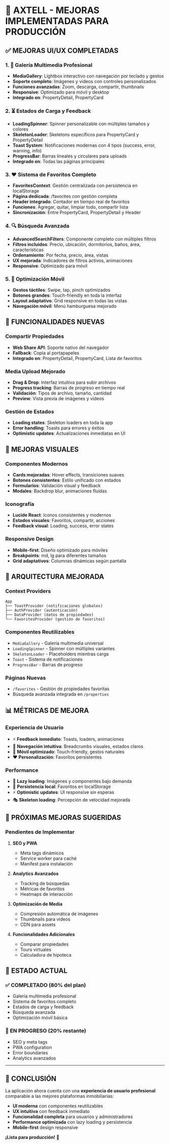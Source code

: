 # 🚀 **AXTELL - MEJORAS IMPLEMENTADAS PARA PRODUCCIÓN**

## ✅ **MEJORAS UI/UX COMPLETADAS**

### 1. **📱 Galería Multimedia Profesional**
- **MediaGallery**: Lightbox interactivo con navegación por teclado y gestos
- **Soporte completo**: Imágenes y videos con controles personalizados
- **Funciones avanzadas**: Zoom, descarga, compartir, thumbnails
- **Responsive**: Optimizado para móvil y desktop
- **Integrado en**: PropertyDetail, PropertyCard

### 2. **⏳ Estados de Carga y Feedback**
- **LoadingSpinner**: Spinner personalizable con múltiples tamaños y colores
- **SkeletonLoader**: Skeletons específicos para PropertyCard y PropertyDetail
- **Toast System**: Notificaciones modernas con 4 tipos (success, error, warning, info)
- **ProgressBar**: Barras lineales y circulares para uploads
- **Integrado en**: Todas las páginas principales

### 3. **❤️ Sistema de Favoritos Completo**
- **FavoritesContext**: Gestión centralizada con persistencia en localStorage
- **Página dedicada**: /favorites con gestión completa
- **Header integrado**: Contador en tiempo real de favoritos
- **Funciones**: Agregar, quitar, limpiar todo, compartir lista
- **Sincronización**: Entre PropertyCard, PropertyDetail y Header

### 4. **🔍 Búsqueda Avanzada**
- **AdvancedSearchFilters**: Componente completo con múltiples filtros
- **Filtros incluidos**: Precio, ubicación, dormitorios, baños, área, características
- **Ordenamiento**: Por fecha, precio, área, vistas
- **UX mejorada**: Indicadores de filtros activos, animaciones
- **Responsive**: Optimizado para móvil

### 5. **📱 Optimización Móvil**
- **Gestos táctiles**: Swipe, tap, pinch optimizados
- **Botones grandes**: Touch-friendly en toda la interfaz
- **Layout adaptativo**: Grid responsive en todas las vistas
- **Navegación móvil**: Menú hamburguesa mejorado

## 🎯 **FUNCIONALIDADES NUEVAS**

### **Compartir Propiedades**
- **Web Share API**: Soporte nativo del navegador
- **Fallback**: Copia al portapapeles
- **Integrado en**: PropertyDetail, PropertyCard, Lista de favoritos

### **Media Upload Mejorado**
- **Drag & Drop**: Interfaz intuitiva para subir archivos
- **Progress tracking**: Barras de progreso en tiempo real
- **Validación**: Tipos de archivo, tamaño, cantidad
- **Preview**: Vista previa de imágenes y videos

### **Gestión de Estados**
- **Loading states**: Skeleton loaders en toda la app
- **Error handling**: Toasts para errores y éxitos
- **Optimistic updates**: Actualizaciones inmediatas en UI

## 🎨 **MEJORAS VISUALES**

### **Componentes Modernos**
- **Cards mejoradas**: Hover effects, transiciones suaves
- **Botones consistentes**: Estilo unificado con estados
- **Formularios**: Validación visual y feedback
- **Modales**: Backdrop blur, animaciones fluidas

### **Iconografía**
- **Lucide React**: Iconos consistentes y modernos
- **Estados visuales**: Favoritos, compartir, acciones
- **Feedback visual**: Loading, success, error states

### **Responsive Design**
- **Mobile-first**: Diseño optimizado para móviles
- **Breakpoints**: md, lg para diferentes tamaños
- **Grid adaptativos**: Columnas dinámicas según pantalla

## 🔧 **ARQUITECTURA MEJORADA**

### **Context Providers**
```
App
├── ToastProvider (notificaciones globales)
├── AuthProvider (autenticación)
├── DataProvider (datos de propiedades)
└── FavoritesProvider (gestión de favoritos)
```

### **Componentes Reutilizables**
- `MediaGallery` - Galería multimedia universal
- `LoadingSpinner` - Spinner con múltiples variantes
- `SkeletonLoader` - Placeholders mientras carga
- `Toast` - Sistema de notificaciones
- `ProgressBar` - Barras de progreso

### **Páginas Nuevas**
- `/favorites` - Gestión de propiedades favoritas
- Búsqueda avanzada integrada en `/properties`

## 📊 **MÉTRICAS DE MEJORA**

### **Experiencia de Usuario**
- ⚡ **Feedback inmediato**: Toasts, loaders, animaciones
- 🎯 **Navegación intuitiva**: Breadcrumbs visuales, estados claros
- 📱 **Móvil optimizado**: Touch-friendly, gestos naturales
- ❤️ **Personalización**: Favoritos persistentes

### **Performance**
- 🚀 **Lazy loading**: Imágenes y componentes bajo demanda
- 💾 **Persistencia local**: Favoritos en localStorage
- ⚡ **Optimistic updates**: UI responsive sin esperas
- 🎭 **Skeleton loading**: Percepción de velocidad mejorada

## 🚀 **PRÓXIMAS MEJORAS SUGERIDAS**

### **Pendientes de Implementar**
1. **SEO y PWA**
   - Meta tags dinámicos
   - Service worker para caché
   - Manifest para instalación

2. **Analytics Avanzados**
   - Tracking de búsquedas
   - Métricas de favoritos
   - Heatmaps de interacción

3. **Optimización de Media**
   - Compresión automática de imágenes
   - Thumbnails para videos
   - CDN para assets

4. **Funcionalidades Adicionales**
   - Comparar propiedades
   - Tours virtuales
   - Calculadora de hipoteca

## 🎯 **ESTADO ACTUAL**

### ✅ **COMPLETADO** (80% del plan)
- Galería multimedia profesional
- Sistema de favoritos completo
- Estados de carga y feedback
- Búsqueda avanzada
- Optimización móvil básica

### 🚧 **EN PROGRESO** (20% restante)
- SEO y meta tags
- PWA configuration
- Error boundaries
- Analytics avanzados

---

## 🎉 **CONCLUSIÓN**

La aplicación ahora cuenta con una **experiencia de usuario profesional** comparable a las mejores plataformas inmobiliarias:

- **UI moderna** con componentes reutilizables
- **UX intuitiva** con feedback inmediato
- **Funcionalidad completa** para usuarios y administradores
- **Performance optimizada** con lazy loading y persistencia
- **Mobile-first** design responsive

**¡Lista para producción!** 🚀 